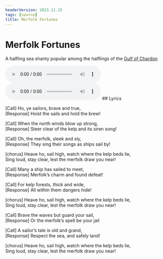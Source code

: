 ```yaml
---
headerVersion: 2023.11.25
tags: [source]
title: Merfolk Fortunes
---
```

# Merfolk Fortunes

A halfling sea shanty popular among the halflings of the [Gulf of Chardon](<../../gazetteer/west-coast/gulf-of-chardon.md>)


<audio controls>
    <source src="/taelgarverse1720/assets/audio/merfolk-fortunes.mp3">
</audio>
<audio controls>
    <source src="/taelgarverse1720/assets/audio/merfolk-fortunes-alt.mp3">
</audio>
## Lyrics

[Call] Ho, ye sailors, brave and true,  
[Response] Hoist the sails and hold the brew!

[Call] When the north winds blow up strong,  
[Response] Steer clear of the kelp and its siren song!

[Call] Oh, the merfolk, sleek and sly,  
[Response] They sing their songs as ships sail by!

[chorus]
Heave ho, sail high, watch where the kelp beds lie,  
Sing loud, stay clear, lest the merfolk draw you near!

[Call] Many a ship has sailed to meet,  
[Response] Merfolk’s charm and found defeat!

[Call] For kelp forests, thick and wide,  
[Response] All within them dangers hide!

[chorus]
Heave ho, sail high, watch where the kelp beds lie,  
Sing loud, stay clear, lest the merfolk draw you near!

[Call] Brave the waves but guard your sail,  
[Response] Or the merfolk’s spell be your jail

[Call] A sailor’s tale is old and grand,  
[Response] Respect the sea, and safely land!

[chorus]
Heave ho, sail high, watch where the kelp beds lie,  
Sing loud, stay clear, lest the merfolk draw you near!